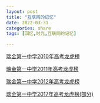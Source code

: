 ```yaml
---
layout: post
title: "互联网的记忆"
date: 2022-03-31
categories: share
tags: [回忆,时光,互联网的记忆]

---
```

[瑞金第一中学2010年高考龙虎榜](https://xrp001.github.io/archives/2010.html)

[瑞金第一中学2011年高考龙虎榜](https://xrp001.github.io/archives/2011.html)

[瑞金第一中学2012年高考龙虎榜](https://xrp001.github.io/archives/2012.html)

[瑞金第一中学2017年高考龙虎榜(部分)](https://xrp001.github.io/archives/2017.jpg)
